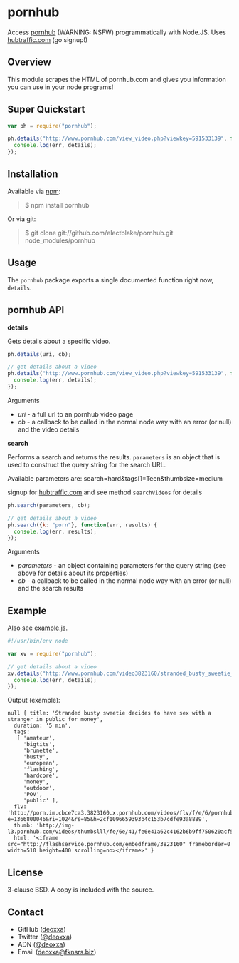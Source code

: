 pornhub
=======

Access [pornhub](http://www.pornhub.com/) (WARNING: NSFW) programmatically with
Node.JS. Uses [hubtraffic.com](http://http://www.hubtraffic.com/) (go signup!)

Overview
--------

This module scrapes the HTML of pornhub.com and gives you information you can
use in your node programs!

Super Quickstart
----------------

```javascript
var ph = require("pornhub");

ph.details("http://www.pornhub.com/view_video.php?viewkey=591533139", function(err, details) {
  console.log(err, details);
});
```

Installation
------------

Available via [npm](http://npmjs.org/):

> $ npm install pornhub

Or via git:

> $ git clone git://github.com/electblake/pornhub.git node_modules/pornhub

Usage
-----

The `pornhub` package exports a single documented function right now, `details`.

pornhub API
-----------

**details**

Gets details about a specific video.

```javascript
ph.details(uri, cb);
```

```javascript
// get details about a video
ph.details("http://www.pornhub.com/view_video.php?viewkey=591533139", function(err, details) {
  console.log(err, details);
});
```

Arguments

* _uri_ - a full url to an pornhub video page
* _cb_ - a callback to be called in the normal node way with an error (or null)
  and the video details

**search**

Performs a search and returns the results. `parameters` is an object that is
used to construct the query string for the search URL.

Available parameters are:
search=hard&tags[]=Teen&thumbsize=medium

signup for [hubtraffic.com](http://http://www.hubtraffic.com/) and see method `searchVideos` for details

```javascript
ph.search(parameters, cb);
```

```javascript
// get details about a video
ph.search({k: "porn"}, function(err, results) {
  console.log(err, results);
});
```

Arguments

* _parameters_ - an object containing parameters for the query string (see above
  for details about its properties)
* _cb_ - a callback to be called in the normal node way with an error (or null)
  and the search results

Example
-------

Also see [example.js](https://github.com/deoxxa/pornhub/blob/master/example.js).

```javascript
#!/usr/bin/env node

var xv = require("pornhub");

// get details about a video
xv.details("http://www.pornhub.com/video3823160/stranded_busty_sweetie_decides_to_have_sex_with_a_stranger_in_public_for_money", function(err, details) {
  console.log(err, details);
});
```

Output (example):

```
null { title: 'Stranded busty sweetie decides to have sex with a stranger in public for money',
  duration: '5 min',
  tags:
   [ 'amateur',
     'bigtits',
     'brunette',
     'busty',
     'european',
     'flashing',
     'hardcore',
     'money',
     'outdoor',
     'POV',
     'public' ],
  flv: 'http://porn.im.cbce7ca3.3823160.x.pornhub.com/videos/flv/f/e/6/pornhub.com_fe6e41a62c4162b6b9ff750620acf599.flv?e=1366800046&ri=1024&rs=85&h=2cf1096659393b4c153b7cdfe93a8889',
  thumb: 'http://img-l3.pornhub.com/videos/thumbslll/fe/6e/41/fe6e41a62c4162b6b9ff750620acf599/fe6e41a62c4162b6b9ff750620acf599.23.jpg',
  html: '<iframe src="http://flashservice.pornhub.com/embedframe/3823160" frameborder=0 width=510 height=400 scrolling=no></iframe>' }
```

License
-------

3-clause BSD. A copy is included with the source.

Contact
-------

* GitHub ([deoxxa](http://github.com/deoxxa))
* Twitter ([@deoxxa](http://twitter.com/deoxxa))
* ADN ([@deoxxa](https://alpha.app.net/deoxxa))
* Email ([deoxxa@fknsrs.biz](mailto:deoxxa@fknsrs.biz))
